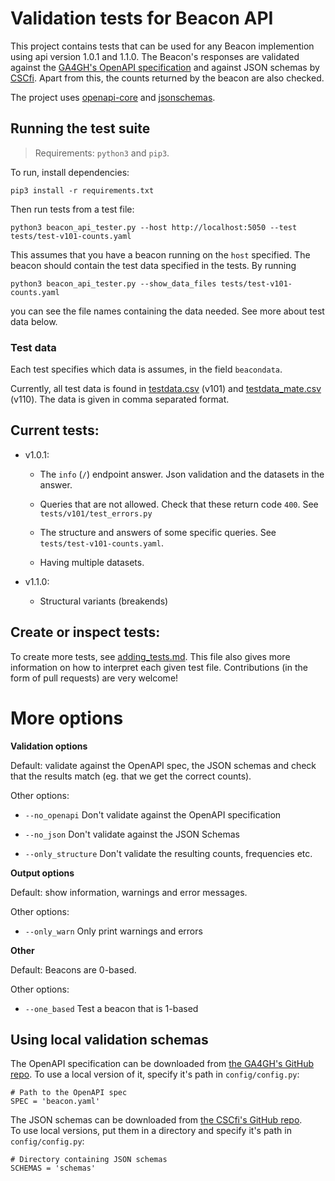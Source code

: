 # Validation tests for Beacon API

This project contains tests that can be used for any Beacon implemention using api version 1.0.1 and 1.1.0.
The Beacon's responses are validated against the 
[GA4GH's OpenAPI specification](https://github.com/ga4gh-beacon/specification/blob/master/beacon.yaml)
and against JSON schemas by [CSCfi](https://github.com/CSCfi/beacon-python/tree/master/beacon_api/schemas).
Apart from this, the counts returned by the beacon are also checked.

The project uses [openapi-core](https://github.com/p1c2u/openapi-core) and [jsonschemas](https://python-jsonschema.readthedocs.io/en/latest/).

<!-- To be updated: A few slides giving some examples can be found [here](https://nbisweden.github.io/beacon-api-tests/).-->



## Running the test suite
> Requirements: `python3` and `pip3`.

To run, install dependencies:

`pip3 install -r requirements.txt`

Then run tests from a test file: 

`python3 beacon_api_tester.py --host http://localhost:5050 --test tests/test-v101-counts.yaml`

This assumes that you have a beacon running on the `host` specified. The beacon should contain the test data
specified in the tests. By running

`python3 beacon_api_tester.py --show_data_files tests/test-v101-counts.yaml`

you can see the file names containing the data needed. See more about test data below.


### Test data

Each test specifies which data is assumes, in the field `beacondata`.

Currently, all test data is found in [testdata.csv](tests/testdata.csv) (v101)
and [testdata_mate.csv](tests/testdata_mate.csv) (v110).  The data is given in
comma separated format.


## Current tests:
- v1.0.1:
  - The `info` (`/`) endpoint answer. Json validation and the datasets in the answer.

  - Queries that are not allowed. Check that these return code `400`.
    See `tests/v101/test_errors.py`

  - The structure and answers of some specific queries. See `tests/test-v101-counts.yaml`.

  - Having multiple datasets.

- v1.1.0:
  - Structural variants (breakends)

## Create or inspect tests:
To create more tests, see [adding_tests.md](docs/adding_tests.md).
This file also gives more information on how to interpret each given test file.
Contributions (in the form of pull requests) are very welcome!


# More options
**Validation options**

Default: validate against the OpenAPI spec, the JSON schemas and check that the results
match (eg. that we get the correct counts).

Other options:

- `--no_openapi`  Don't validate against the OpenAPI specification

- `--no_json`    Don't validate against the JSON Schemas

- `--only_structure`  Don't validate the resulting counts, frequencies etc.


**Output options**

Default: show information, warnings and error messages.

Other options:

- `--only_warn`   Only print warnings and errors

**Other**

Default: Beacons are 0-based.

Other options:

- `--one_based`  Test a beacon that is 1-based


## Using local validation schemas
The OpenAPI specification can be downloaded from
[the GA4GH's GitHub repo](https://github.com/ga4gh-beacon/specification/blob/master/beacon.yaml).
To use a local version of it, specify it's path in `config/config.py`:

```
# Path to the OpenAPI spec
SPEC = 'beacon.yaml'
```

The JSON schemas can be downloaded from
[the CSCfi's  GitHub repo](https://github.com/CSCfi/beacon-python/tree/master/beacon_api/schemas).  
To use local versions, put them in a directory and specify it's path in `config/config.py`:

```
# Directory containing JSON schemas
SCHEMAS = 'schemas'
```
